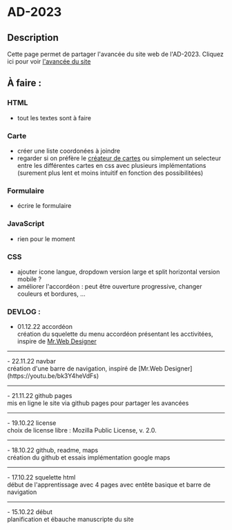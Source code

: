 # AD-2023
## Description
Cette page permet de partager l'avancée du site web de l'AD-2023.
Cliquez ici pour voir [l'avancée du site](https://stuce-bot.github.io/AD-2023-Website/index.html)
## À faire :
### HTML
- tout les textes sont à faire

### Carte
- créer une liste coordonées à joindre
- regarder si on préfère le [créateur de cartes](https://google.com/maps/d) ou simplement un selecteur
entre les différentes cartes en css avec plusieurs implémentations (surement plus lent et moins intuitif en fonction des possibilitées)
### Formulaire
- écrire le formulaire
### JavaScript
- rien pour le moment
### CSS
- ajouter icone langue, dropdown version large et split horizontal version mobile ?
- améliorer l'accordéon : peut être ouverture progressive, changer couleurs et bordures, ...
### DEVLOG :
- 01.12.22 accordéon
<br> création du squelette du menu accordéon présentant les acctivitées, inspire de [Mr.Web Designer](https://youtu.be/eIEnnMjcrs0)
<hr>
- 22.11.22 navbar
<br>création d'une barre de navigation, inspiré de [Mr.Web Designer](https://youtu.be/bk3Y4heVdFs)
<hr>
- 21.11.22 github pages
<br> mis en ligne le site via github pages pour partager les avancées
<hr>
- 19.10.22 license
<br>choix de license libre : Mozilla Public
  License, v. 2.0.
<hr>
- 18.10.22 github, readme, maps
<br>création du github et essais implémentation google maps
<hr>
- 17.10.22 squelette html
<br>début de l'apprentissage avec 4 pages avec entête basique et barre de navigation
<hr>
- 15.10.22  début 
<br>planification et ébauche manuscripte du site
